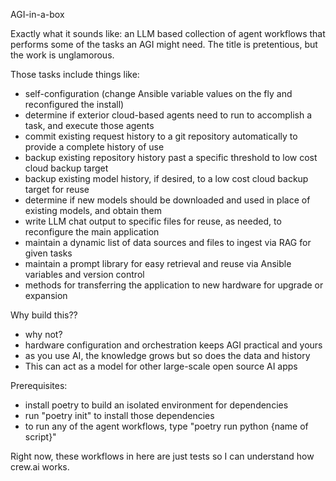 AGI-in-a-box

Exactly what it sounds like: an LLM based collection of agent workflows that performs some of the tasks an AGI 
might need.  The title is pretentious, but the work is unglamorous.

Those tasks include things like:
  - self-configuration (change Ansible variable values on the fly and reconfigured the install)
  - determine if exterior cloud-based agents need to run to accomplish a task, and execute those agents
  - commit existing request history to a git repository automatically to provide a complete history of use
  - backup existing repository history past a specific threshold to low cost cloud backup target
  - backup existing model history, if desired, to a low cost cloud backup target for reuse
  - determine if new models should be downloaded and used in place of existing models, and obtain them
  - write LLM chat output to specific files for reuse, as needed, to reconfigure the main application
  - maintain a dynamic list of data sources and files to ingest via RAG for given tasks
  - maintain a prompt library for easy retrieval and reuse via Ansible variables and version control
  - methods for transferring the application to new hardware for upgrade or expansion

Why build this??
  - why not?
  - hardware configuration and orchestration keeps AGI practical and yours
  - as you use AI, the knowledge grows but so does the data and history
  - This can act as a model for other large-scale open source AI apps

Prerequisites:
  - install poetry to build an isolated environment for dependencies
  - run "poetry init" to install those dependencies
  - to run any of the agent workflows, type "poetry run python {name of script}"

Right now, these workflows in here are just tests so I can understand how crew.ai works.
